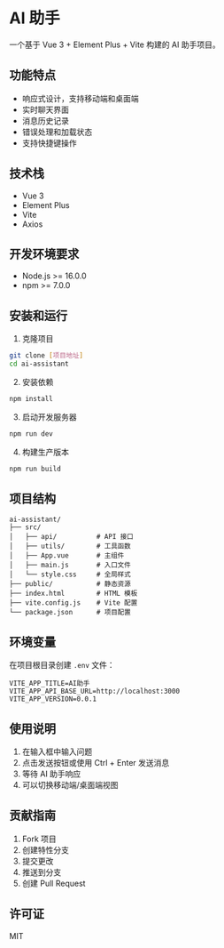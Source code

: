# AI 助手

一个基于 Vue 3 + Element Plus + Vite 构建的 AI 助手项目。

## 功能特点

- 响应式设计，支持移动端和桌面端
- 实时聊天界面
- 消息历史记录
- 错误处理和加载状态
- 支持快捷键操作

## 技术栈

- Vue 3
- Element Plus
- Vite
- Axios

## 开发环境要求

- Node.js >= 16.0.0
- npm >= 7.0.0

## 安装和运行

1. 克隆项目
```bash
git clone [项目地址]
cd ai-assistant
```

2. 安装依赖
```bash
npm install
```

3. 启动开发服务器
```bash
npm run dev
```

4. 构建生产版本
```bash
npm run build
```

## 项目结构

```
ai-assistant/
├── src/
│   ├── api/          # API 接口
│   ├── utils/        # 工具函数
│   ├── App.vue       # 主组件
│   ├── main.js       # 入口文件
│   └── style.css     # 全局样式
├── public/           # 静态资源
├── index.html        # HTML 模板
├── vite.config.js    # Vite 配置
└── package.json      # 项目配置
```

## 环境变量

在项目根目录创建 `.env` 文件：

```
VITE_APP_TITLE=AI助手
VITE_APP_API_BASE_URL=http://localhost:3000
VITE_APP_VERSION=0.0.1
```

## 使用说明

1. 在输入框中输入问题
2. 点击发送按钮或使用 Ctrl + Enter 发送消息
3. 等待 AI 助手响应
4. 可以切换移动端/桌面端视图

## 贡献指南

1. Fork 项目
2. 创建特性分支
3. 提交更改
4. 推送到分支
5. 创建 Pull Request

## 许可证

MIT 